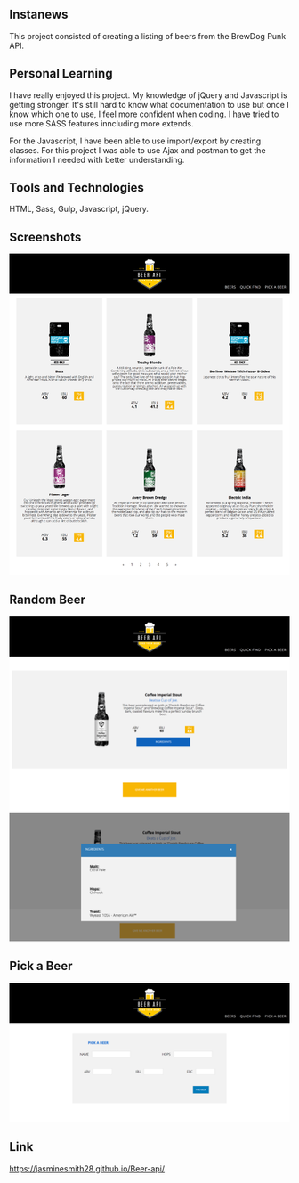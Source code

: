 ## Instanews

This project consisted of creating a listing of beers from the BrewDog Punk API. 


## Personal Learning

I have really enjoyed this project. My knowledge of jQuery and Javascript is getting stronger. It's still hard to know what documentation to use but once I know which one to use, I feel more confident when coding. I have tried to use more SASS features inncluding more extends. 

For the Javascript, I have been able to use import/export by creating classes. For this project I was able to use Ajax and postman to get the information I needed with better understanding. 


## Tools and Technologies

HTML, Sass, Gulp, Javascript, jQuery.

## Screenshots

<img src="./images/mainPage.png">

## Random Beer

<img src="./images/randomBeer.png">

<img src="./images/Ingredients.png">

## Pick a Beer

<img src="./images/pickABeer.png">

## Link

https://jasminesmith28.github.io/Beer-api/